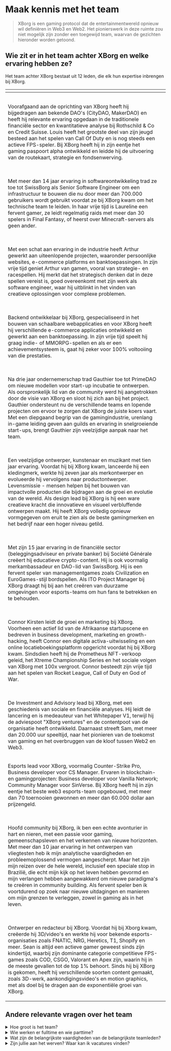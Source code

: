 # Maak kennis met het team

> XBorg is een gaming protocol dat de entertainmentwereld opnieuw wil definiëren in Web3 en Web2. Het pionierswerk in deze ruimte zou niet mogelijk zijn zonder een toegewijd team, waarvan de gezichten hieronder worden getoond.

## Wie zit er in het team achter XBorg en welke ervaring hebben ze?

Het team achter XBorg bestaat uit 12 leden, die elk hun expertise inbrengen bij XBorg.

<table data-view="cards" data-full-width="true"><thead><tr><th></th><th data-hidden data-card-cover data-type="files"></th></tr></thead><tbody><tr><td><p><img src="../.gitbook/assets/image (7).png" alt=""></p><p>Voorafgaand aan de oprichting van XBorg heeft hij bijgedragen aan bekende DAO's (CityDAO, MakerDAO) en heeft hij relevante ervaring opgedaan in de traditionele financiële sector en kwantitatieve analyse bij Rothschild &#x26; Co en Credit Suisse. Louis heeft het grootste deel van zijn jeugd besteed aan het spelen van Call Of Duty en is nog steeds een actieve FPS-speler. Bij XBorg heeft hij in zijn eentje het gaming paspoort alpha ontwikkeld en leidde hij de uitvoering van de routekaart, strategie en fondsenwerving.</p></td><td></td></tr><tr><td><p><img src="../.gitbook/assets/image (11).png" alt=""></p><p>Met meer dan 14 jaar ervaring in softwareontwikkeling trad ze toe tot SwissBorg als Senior Software Engineer om een infrastructuur te bouwen die nu door meer dan 700.000 gebruikers wordt gebruikt voordat ze bij XBorg kwam om het technische team te leiden. In haar vrije tijd is Laureline een fervent gamer, ze leidt regelmatig raids met meer dan 30 spelers in Final Fantasy, of heerst over Minecraft-servers als geen ander.</p></td><td></td></tr><tr><td><p><img src="../.gitbook/assets/image (12).png" alt=""></p><p>Met een schat aan ervaring in de industrie heeft Arthur gewerkt aan uiteenlopende projecten, waaronder persoonlijke websites, e-commerce platforms en banktoepassingen. In zijn vrije tijd geniet Arthur van gamen, vooral van strategie- en racespellen. Hij merkt dat het strategisch denken dat in deze spellen vereist is, goed overeenkomt met zijn werk als software engineer, waar hij uitblinkt in het vinden van creatieve oplossingen voor complexe problemen.</p></td><td></td></tr><tr><td><p><img src="../.gitbook/assets/image (1).png" alt=""></p><p>Backend ontwikkelaar bij XBorg, gespecialiseerd in het bouwen van schaalbare webapplicaties en voor XBorg heeft hij verschillende e-commerce applicaties ontwikkeld en gewerkt aan een banktoepassing. In zijn vrije tijd speelt hij graag indie- of MMORPG-spellen en als er een achievementsysteem is, gaat hij zeker voor 100% voltooiing van die prestaties.</p></td><td></td></tr><tr><td><p><img src="../.gitbook/assets/image (2).png" alt=""></p><p>Na drie jaar ondernemerschap trad Gauthier toe tot PrimeDAO om nieuwe modellen voor start-up incubatie te ontwerpen. Als oorspronkelijk lid van de community werd hij aangetrokken door de visie van XBorg en sloot hij zich aan bij het project. Gauthier ondersteunt nu de verschillende teams en lopende projecten om ervoor te zorgen dat XBorg de juiste koers vaart. Met een diepgaand begrip van de gamingindustrie, urenlang in-game leiding geven aan guilds en ervaring in snelgroeiende start-ups, brengt Gauthier zijn veelzijdige aanpak naar het team.</p></td><td></td></tr><tr><td><p><img src="../.gitbook/assets/image (15).png" alt=""></p><p>Een veelzijdige ontwerper, kunstenaar en muzikant met tien jaar ervaring. Voordat hij bij XBorg kwam, lanceerde hij een kledingmerk, werkte hij zeven jaar als merkontwerper en evolueerde hij vervolgens naar productontwerper. Levensmissie - mensen helpen bij het bouwen van impactvolle producten die bijdragen aan de groei en evolutie van de wereld. Als design lead bij XBorg is hij een ware creatieve kracht die innovatieve en visueel verbluffende ontwerpen maakt. Hij heeft XBorg volledig opnieuw vormgegeven om eruit te zien als de beste gamingmerken en het bedrijf naar een hoger niveau getild.</p></td><td></td></tr><tr><td><p><img src="../.gitbook/assets/image (6).png" alt=""></p><p>Met zijn 15 jaar ervaring in de financiële sector (beleggingsadviseur en private banker) bij Société Générale creëert hij educatieve crypto-content. Hij is ook voormalig merkambassadeur en DAO-lid van SwissBorg. Hij is een fervent speler van managementgames zoals Civilization en EuroGames-stijl bordspellen. Als ITO Project Manager bij XBorg draagt hij bij aan het creëren van duurzame omgevingen voor esports-teams om hun fans te betrekken en te behouden.</p></td><td></td></tr><tr><td><p><img src="../.gitbook/assets/image.png" alt=""></p><p>Connor Kirsten leidt de groei en marketing bij XBorg. Voorheen een actief lid van de Afrikaanse startupscene en bedreven in business development, marketing en growth-hacking, heeft Connor een digitale activa-uitwisseling en een online locatieboekingsplatform opgericht voordat hij bij XBorg kwam. Sindsdien heeft hij de Prometheus NFT-verkoop geleid, het Xtreme Championship Series en het sociale volgen van XBorg met 100x vergroot. Connor besteedt zijn vrije tijd aan het spelen van Rocket League, Call of Duty en God of War.</p></td><td></td></tr><tr><td><p><img src="../.gitbook/assets/image (8).png" alt=""></p><p>De Investment and Advisory lead bij XBorg, met een geschiedenis van sociale en financiële analyses. Hij leidt de lancering en is medeauteur van het Whitepaper V1, terwijl hij de adviespoot "XBorg ventures" en de contentpoot van de organisatie heeft ontwikkeld. Daarnaast streeft Sam, met meer dan 20.000 uur speeltijd, naar het pionieren van de toekomst van gaming en het overbruggen van de kloof tussen Web2 en Web3.</p></td><td></td></tr><tr><td><p></p><p><img src="../.gitbook/assets/image (9).png" alt="">Esports lead voor XBorg, voormalig Counter-Strike Pro, Business developer voor CS Manager. Ervaren in blockchain- en gamingprojecten: Business developer voor Vanilla Network; Community Manager voor SinVerse. Bij XBorg heeft hij in zijn eentje het beste web3 esports-team opgebouwd, met meer dan 70 toernooien gewonnen en meer dan 60.000 dollar aan prijzengeld.</p></td><td></td></tr><tr><td><p><img src="../.gitbook/assets/image (3).png" alt=""></p><p>Hoofd community bij XBorg, ik ben een echte avonturier in hart en nieren, met een passie voor gaming, gemeenschapsleven en het verkennen van nieuwe horizonten. Met meer dan 10 jaar ervaring in het ontwerpen van vliegtesten heb ik mijn analytische vaardigheden en probleemoplossend vermogen aangescherpt. Maar het zijn mijn reizen over de hele wereld, inclusief een speciale stop in Brazilië, die echt mijn kijk op het leven hebben gevormd en mijn verlangen hebben aangewakkerd om nieuwe paradigma's te creëren in community building. Als fervent speler ben ik voortdurend op zoek naar nieuwe uitdagingen en manieren om mijn grenzen te verleggen, zowel in gaming als in het leven.</p></td><td></td></tr><tr><td><p><img src="../.gitbook/assets/image (10).png" alt=""></p><p>Ontwerper en redacteur bij XBorg. Voordat hij bij Xborg kwam, creëerde hij 3D/video's en werkte hij voor bekende esports-organisaties zoals FNATIC, NRG, Heretics, T1, Shopify en meer. Sean is altijd een actieve gamer geweest sinds zijn kindertijd, waarbij zijn dominante categorie competitieve FPS-games zoals COD, CSGO, Valorant en Apex zijn, waarin hij in de meeste gevallen tot de top 1% behoort. Sinds hij bij XBorg is gekomen, heeft hij verschillende soorten content gemaakt, zoals 3D-werk, aankondigingsvideo's en motion graphics, met als doel bij te dragen aan de exponentiële groei van XBorg.</p></td><td></td></tr></tbody></table>

## Andere relevante vragen over het team

<details>

<summary>Hoe groot is het team?</summary>

Er zijn momenteel **12 fulltime medewerkers**.

</details>

<details>

<summary>Wie werken er fulltime en wie parttime?</summary>

**Alle** teamleden werken fulltime.

</details>

<details>

<summary>Wat zijn de belangrijkste vaardigheden van de belangrijkste teamleden?</summary>

Ons team heeft een diverse vaardighedenset, maar we delen allemaal een passie voor gaming en esports. Onze vaardigheden variëren van software engineering en smart contract ontwikkeling tot business development, product design en community management.

</details>

<details>

<summary>Zijn jullie aan het werven? Waar kan ik vacatures vinden?</summary>

Ja, we zijn op zoek naar software engineers, ontwerpers en productmanagers. De functies zijn hier te vinden:&#x20;

[https://jobs.lever.co/swissborg?department=XBorg](https://jobs.lever.co/swissborg?department=XBorg)

</details>